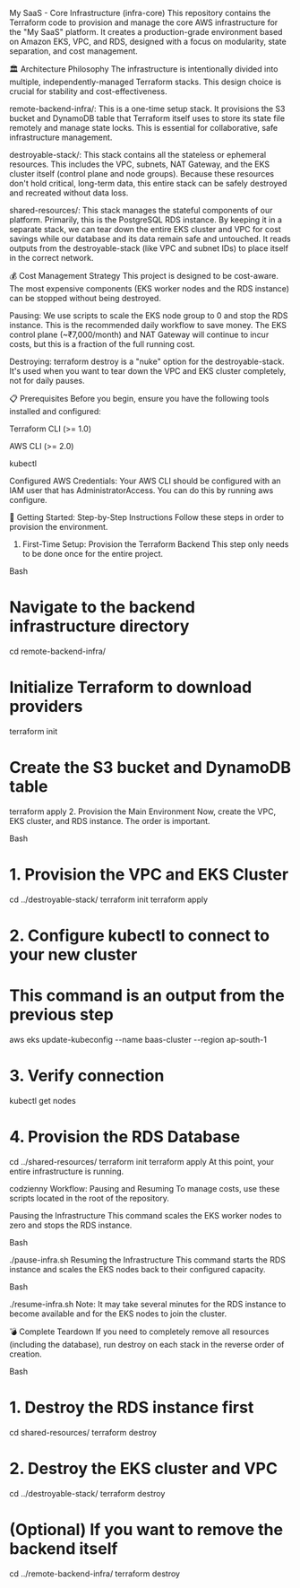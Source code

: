 My SaaS - Core Infrastructure (infra-core)
This repository contains the Terraform code to provision and manage the core AWS infrastructure for the "My SaaS" platform. It creates a production-grade environment based on Amazon EKS, VPC, and RDS, designed with a focus on modularity, state separation, and cost management.

🏛️ Architecture Philosophy
The infrastructure is intentionally divided into multiple, independently-managed Terraform stacks. This design choice is crucial for stability and cost-effectiveness.

remote-backend-infra/: This is a one-time setup stack. It provisions the S3 bucket and DynamoDB table that Terraform itself uses to store its state file remotely and manage state locks. This is essential for collaborative, safe infrastructure management.

destroyable-stack/: This stack contains all the stateless or ephemeral resources. This includes the VPC, subnets, NAT Gateway, and the EKS cluster itself (control plane and node groups). Because these resources don't hold critical, long-term data, this entire stack can be safely destroyed and recreated without data loss.

shared-resources/: This stack manages the stateful components of our platform. Primarily, this is the PostgreSQL RDS instance. By keeping it in a separate stack, we can tear down the entire EKS cluster and VPC for cost savings while our database and its data remain safe and untouched. It reads outputs from the destroyable-stack (like VPC and subnet IDs) to place itself in the correct network.

💰 Cost Management Strategy
This project is designed to be cost-aware. The most expensive components (EKS worker nodes and the RDS instance) can be stopped without being destroyed.

Pausing: We use scripts to scale the EKS node group to 0 and stop the RDS instance. This is the recommended daily workflow to save money. The EKS control plane (~₹7,000/month) and NAT Gateway will continue to incur costs, but this is a fraction of the full running cost.

Destroying: terraform destroy is a "nuke" option for the destroyable-stack. It's used when you want to tear down the VPC and EKS cluster completely, not for daily pauses.

📋 Prerequisites
Before you begin, ensure you have the following tools installed and configured:

Terraform CLI (>= 1.0)

AWS CLI (>= 2.0)

kubectl

Configured AWS Credentials: Your AWS CLI should be configured with an IAM user that has AdministratorAccess. You can do this by running aws configure.

🚀 Getting Started: Step-by-Step Instructions
Follow these steps in order to provision the environment.

1. First-Time Setup: Provision the Terraform Backend
   This step only needs to be done once for the entire project.

Bash

# Navigate to the backend infrastructure directory
cd remote-backend-infra/

# Initialize Terraform to download providers
terraform init

# Create the S3 bucket and DynamoDB table
terraform apply
2. Provision the Main Environment
   Now, create the VPC, EKS cluster, and RDS instance. The order is important.

Bash

# 1. Provision the VPC and EKS Cluster
cd ../destroyable-stack/
terraform init
terraform apply

# 2. Configure kubectl to connect to your new cluster
# This command is an output from the previous step
aws eks update-kubeconfig --name baas-cluster --region ap-south-1

# 3. Verify connection
kubectl get nodes

# 4. Provision the RDS Database
cd ../shared-resources/
terraform init
terraform apply
At this point, your entire infrastructure is running.

codzienny Workflow: Pausing and Resuming
To manage costs, use these scripts located in the root of the repository.

Pausing the Infrastructure
This command scales the EKS worker nodes to zero and stops the RDS instance.

Bash

./pause-infra.sh
Resuming the Infrastructure
This command starts the RDS instance and scales the EKS nodes back to their configured capacity.

Bash

./resume-infra.sh
Note: It may take several minutes for the RDS instance to become available and for the EKS nodes to join the cluster.

💣 Complete Teardown
If you need to completely remove all resources (including the database), run destroy on each stack in the reverse order of creation.

Bash

# 1. Destroy the RDS instance first
cd shared-resources/
terraform destroy

# 2. Destroy the EKS cluster and VPC
cd ../destroyable-stack/
terraform destroy

# (Optional) If you want to remove the backend itself
cd ../remote-backend-infra/
terraform destroy